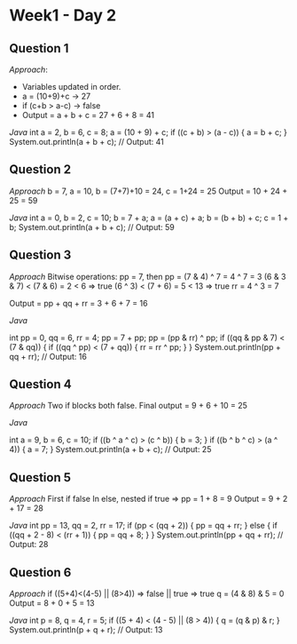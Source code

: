 # Week1 - Day 2

## Question 1

*Approach*:  
- Variables updated in order.  
- a = (10+9)+c → 27  
- if (c+b > a-c) → false  
- Output = a + b + c = 27 + 6 + 8 = 41

*Java*
int a = 2, b = 6, c = 8;
a = (10 + 9) + c;
if ((c + b) > (a - c)) {
    a = b + c;
}
System.out.println(a + b + c); // Output: 41


## Question 2

*Approach*
b = 7, a = 10, b = (7+7)+10 = 24, c = 1+24 = 25
Output = 10 + 24 + 25 = 59


*Java*
int a = 0, b = 2, c = 10;
b = 7 + a;
a = (a + c) + a;
b = (b + b) + c;
c = 1 + b;
System.out.println(a + b + c); // Output: 59


## Question 3

*Approach*
Bitwise operations:
pp = 7, then pp = (7 & 4) ^ 7 = 4 ^ 7 = 3
(6 & 3 & 7) < (7 & 6) = 2 < 6 ⇒ true
(6 ^ 3) < (7 + 6) = 5 < 13 ⇒ true
rr = 4 ^ 3 = 7

Output = pp + qq + rr = 3 + 6 + 7 = 16


*Java*

int pp = 0, qq = 6, rr = 4;
pp = 7 + pp;
pp = (pp & rr) ^ pp;
if ((qq & pp & 7) < (7 & qq)) {
    if ((qq ^ pp) < (7 + qq)) {
        rr = rr ^ pp;
    }
}
System.out.println(pp + qq + rr); // Output: 16



## Question 4

*Approach*
Two if blocks both false.
Final output = 9 + 6 + 10 = 25

*Java*

int a = 9, b = 6, c = 10;
if ((b ^ a ^ c) > (c ^ b)) {
    b = 3;
}
if ((b ^ b ^ c) > (a ^ 4)) {
    a = 7;
}
System.out.println(a + b + c); // Output: 25


## Question 5

*Approach*
First if false
In else, nested if true ⇒ pp = 1 + 8 = 9
Output = 9 + 2 + 17 = 28


*Java*
int pp = 13, qq = 2, rr = 17;
if (pp < (qq + 2)) {
    pp = qq + rr;
} else {
    if ((qq + 2 - 8) < (rr + 1)) {
        pp = qq + 8;
    }
}
System.out.println(pp + qq + rr); // Output: 28


## Question 6
*Approach*
if ((5+4)<(4-5) || (8>4)) ⇒ false || true ⇒ true
q = (4 & 8) & 5 = 0
Output = 8 + 0 + 5 = 13


*Java*
int p = 8, q = 4, r = 5;
if ((5 + 4) < (4 - 5) || (8 > 4)) {
    q = (q & p) & r;
}
System.out.println(p + q + r); // Output: 13
